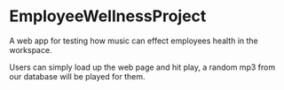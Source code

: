 # EmployeeWellnessProject
A web app for testing how music can effect employees health in the workspace.

Users can simply load up the web page and hit play, a random mp3 from our database will be played for them.
